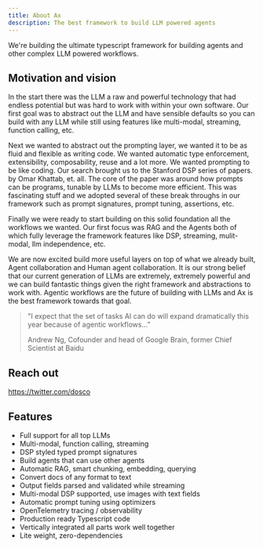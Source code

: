 ```yaml
---
title: About Ax
description: The best framework to build LLM powered agents
---
```


We're building the ultimate typescript framework for building agents and other complex LLM powered workflows.

## Motivation and vision

In the start there was the LLM a raw and powerful technology that had endless potential but was hard to work with within your own software. Our first goal was to abstract out the LLM and have sensible defaults so you can build with any LLM while still using features like multi-modal, streaming, function calling, etc.

Next we wanted to abstract out the prompting layer, we wanted it to be as fluid and flexible as writing code. We wanted automatic type enforcement, extensibility, composability, reuse and a lot more. We wanted prompting to be like coding. Our search brought us to the Stanford DSP series of papers. by Omar Khattab, et. all. The core of the paper was around how prompts can be programs, tunable by LLMs to become more efficient. This was fascinating stuff and we adopted several of these break throughs in our framework such as prompt signatures, prompt tuning, assertions, etc.

Finally we were ready to start building on this solid foundation all the workflows we wanted. Our first focus was RAG and the Agents both of which fully leverage the framework features like DSP, streaming, mulit-modal, llm independence, etc.

We are now excited build more useful layers on top of what we already built, Agent collaboration and Human agent collaboration. It is our strong belief that our current generation of LLMs are extremely, extremely powerful and we can build fantastic things given the right framework and abstractions to work with. Agentic workflows are the future of building with LLMs and Ax is the best framework towards that goal.

> "I expect that the set of tasks AI can do will expand dramatically this year because of agentic workflows…”
>
> Andrew Ng, Cofounder and head of Google Brain, former Chief Scientist at Baidu

## Reach out

https://twitter.com/dosco

## Features

- Full support for all top LLMs
- Multi-modal, function calling, streaming
- DSP styled typed prompt signatures
- Build agents that can use other agents
- Automatic RAG, smart chunking, embedding, querying
- Convert docs of any format to text
- Output fields parsed and validated while streaming
- Multi-modal DSP supported, use images with text fields
- Automatic prompt tuning using optimizers
- OpenTelemetry tracing / observability
- Production ready Typescript code
- Vertically integrated all parts work well together
- Lite weight, zero-dependencies
